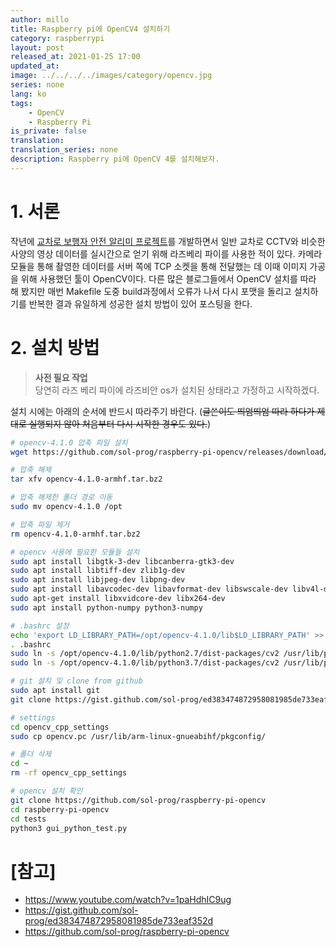 ```yaml
---
author: millo
title: Raspberry pi에 OpenCV4 설치하기
category: raspberrypi
layout: post
released_at: 2021-01-25 17:00
updated_at:
image: ../../../../images/category/opencv.jpg
series: none
lang: ko
tags:
    - OpenCV
    - Raspberry Pi
is_private: false
translation:
translation_series: none
description: Raspberry pi에 OpenCV 4를 설치해보자.
---
```


# 1. 서론

작년에 [교차로 보행자 안전 알리미 프로젝트](https://www.youtube.com/watch?v=AuWtMnEUwC8&t=1s)를 개발하면서 일반 교차로 CCTV와 비슷한 사양의 영상 데이터를 실시간으로 얻기 위해 라즈베리 파이를 사용한 적이 있다. 카메라 모듈을 통해 촬영한 데이터를 서버 쪽에 TCP 소켓을 통해 전달했는 데 이때 이미지 가공을 위해 사용했던 툴이 OpenCV이다. 다른 많은 블로그들에서 OpenCV 설치를 따라 해 봤지만 매번 Makefile 도중 build과정에서 오류가 나서 다시 포맷을 돌리고 설치하기를 반복한 결과 유일하게 성공한 설치 방법이 있어 포스팅을 한다.

# 2. 설치 방법

> **사전 필요 작업** <br/>
> 당연히 라즈 베리 파이에 라즈비안 os가 설치된 상태라고 가정하고 시작하겠다.

설치 시에는 아래의 순서에 반드시 따라주기 바란다. (~~글쓴이도 띄엄띄엄 따라 하다가 제대로 실행되지 않아 처음부터 다시 시작한 경우도 있다.~~)

```bash
# opencv-4.1.0 압축 파일 설치
wget https://github.com/sol-prog/raspberry-pi-opencv/releases/download/opencv4rpi2.1/opencv-4.1.0-armhf.tar.bz2

# 압축 해제
tar xfv opencv-4.1.0-armhf.tar.bz2

# 압축 해제한 폴더 경로 이동
sudo mv opencv-4.1.0 /opt

# 압축 파일 제거
rm opencv-4.1.0-armhf.tar.bz2

# opencv 사용에 필요한 모듈들 설치
sudo apt install libgtk-3-dev libcanberra-gtk3-dev
sudo apt install libtiff-dev zlib1g-dev
sudo apt install libjpeg-dev libpng-dev
sudo apt install libavcodec-dev libavformat-dev libswscale-dev libv4l-dev
sudo apt-get install libxvidcore-dev libx264-dev
sudo apt install python-numpy python3-numpy

# .bashrc 설정
echo 'export LD_LIBRARY_PATH=/opt/opencv-4.1.0/lib$LD_LIBRARY_PATH' >> .bashrc
. .bashrc
sudo ln -s /opt/opencv-4.1.0/lib/python2.7/dist-packages/cv2 /usr/lib/python2.7/dist-packages/cv2
sudo ln -s /opt/opencv-4.1.0/lib/python3.7/dist-packages/cv2 /usr/lib/python3/dist-packages/cv2

# git 설치 및 clone from github
sudo apt install git
git clone https://gist.github.com/sol-prog/ed383474872958081985de733eaf352d opencv_cpp_settings

# settings
cd opencv_cpp_settings
sudo cp opencv.pc /usr/lib/arm-linux-gnueabihf/pkgconfig/

# 폴더 삭제
cd ~
rm -rf opencv_cpp_settings

# opencv 설치 확인
git clone https://github.com/sol-prog/raspberry-pi-opencv
cd raspberry-pi-opencv
cd tests
python3 gui_python_test.py
```

# [참고]

-   https://www.youtube.com/watch?v=1paHdhIC9ug
-   https://gist.github.com/sol-prog/ed383474872958081985de733eaf352d
-   https://github.com/sol-prog/raspberry-pi-opencv
